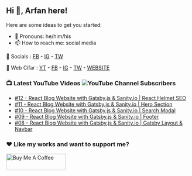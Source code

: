 ## Hi 👋, Arfan here!

Here are some ideas to get you started:

- 🌱 Pronouns: he/him/his
- 📫 How to reach me: social media

🤙 Socials : [FB][fb] - [IG][ig] - [TW][tw]

🏦 Web Cifar : [YT][wyt] - [FB][wcfb] - [IG][wcig] - [TW][wctw] - [WEBSITE][wcwebsite]

### 📺 Latest YouTube Videos ![YouTube Channel Subscribers](https://img.shields.io/youtube/channel/subscribers/UCdxaLo9ALJgXgOUDURRPGiQ?style=social)

<!-- YOUTUBE:START -->
- [#12 - React Blog Website with Gatsby.js &amp; Sanity.io | React Helmet SEO](https://www.youtube.com/watch?v=c-kEFP2kjHo)
- [#11 - React Blog Website with Gatsby.js &amp; Sanity.io | Hero Section](https://www.youtube.com/watch?v=ubrO_Vxxezk)
- [#10 - React Blog Website with Gatsby.js &amp; Sanity.io | Search Modal](https://www.youtube.com/watch?v=k_q7rWeO8nk)
- [#09 - React Blog Website with Gatsby.js &amp; Sanity.io | Footer](https://www.youtube.com/watch?v=u0f0ZFL7wOQ)
- [#08 - React Blog Website with Gatsby.js &amp; Sanity.io | Gatsby Layout &amp; Navbar](https://www.youtube.com/watch?v=J733jL69tKk)
<!-- YOUTUBE:END -->

### ♥ Like my works and want to support me?
<a href="https://www.buymeacoffee.com/shaifarfan08" target="_blank"><img src="https://cdn.buymeacoffee.com/buttons/v2/default-blue.png" alt="Buy Me A Coffee" style="height: 45px !important;width: 162.75px !important;" ></a>


[fb]: http://facebook.com/fb.shaifarfan08
[ig]: http://instagram.com/shaifarfan08
[tw]: http://twitter.com/shaifarfan08
[wcfb]: http://facebook.com/webcifar
[wcig]: http://instagram.com/web_cifar
[wctw]: http://twitter.com/webcifar
[wcwebsite]: http://webcifar.com
[wyt]: https://www.youtube.com/channel/UCdxaLo9ALJgXgOUDURRPGiQ
